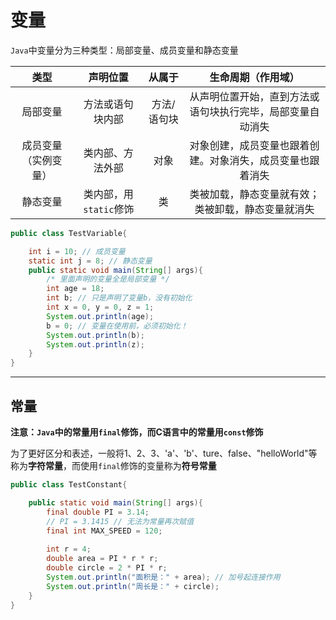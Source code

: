 # 变量

`Java`中变量分为三种类型：局部变量、成员变量和静态变量

|         类型         |        声明位置        |   从属于    |                     生命周期（作用域）                     |
| :------------------: | :--------------------: | :---------: | :--------------------------------------------------------: |
|       局部变量       |    方法或语句块内部    | 方法/语句块 | 从声明位置开始，直到方法或语句块执行完毕，局部变量自动消失 |
| 成员变量（实例变量） |    类内部、方法外部    |    对象     | 对象创建，成员变量也跟着创建。对象消失，成员变量也跟着消失 |
|       静态变量       | 类内部，用`static`修饰 |     类      |     类被加载，静态变量就有效；类被卸载，静态变量就消失     |

```java
public class TestVariable{

	int i = 10; // 成员变量
	static int j = 8; // 静态变量
	public static void main(String[] args){
        /* 里面声明的变量全是局部变量 */
		int age = 18;
		int b; // 只是声明了变量b，没有初始化
		int x = 0, y = 0, z = 1;
		System.out.println(age);
		b = 0; // 变量在使用前，必须初始化！
		System.out.println(b);
		System.out.println(z);
	}
}
```

---

## 常量

**注意：`Java`中的常量用`final`修饰，而C语言中的常量用`const`修饰**

为了更好区分和表述，一般将1、2、3、'a'、'b'、ture、false、"helloWorld"等称为**字符常量**，而使用`final`修饰的变量称为**符号常量**

```java
public class TestConstant{

	public static void main(String[] args){
		final double PI = 3.14;
		// PI = 3.1415 // 无法为常量再次赋值
		final int MAX_SPEED = 120;
		
		int r = 4;
		double area = PI * r * r;
		double circle = 2 * PI * r;
		System.out.println("面积是：" + area); // 加号起连接作用
		System.out.println("周长是：" + circle);
	}
}
```


